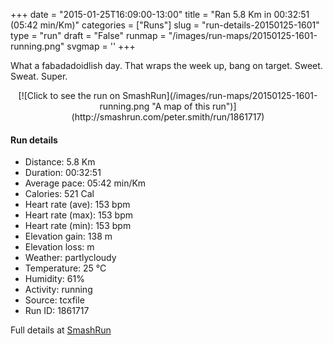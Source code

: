 +++
date = "2015-01-25T16:09:00-13:00"
title = "Ran 5.8 Km in 00:32:51 (05:42 min/Km)"
categories = ["Runs"]
slug = "run-details-20150125-1601"
type = "run"
draft = "False"
runmap = "/images/run-maps/20150125-1601-running.png"
svgmap = '<polyline points="94 47, 99 40, 100 32, 92 33, 87 30, 81 33, 75 33, 67 36, 40 57, 37 60, 29 63, 25 64, 7 70, 1 66, 0 63, 13 55, 21 49, 46 34, 50 39, 57 35, 65 38, 80 33, 81 35, 87 34, 89 37, 98 38, 97 42">'
+++

What a fabadadoidlish day. That wraps  the week up, bang on target. Sweet. Sweat. Super. 



<!--more-->

<center>
[![Click to see the run on SmashRun](/images/run-maps/20150125-1601-running.png "A map of this run")](http://smashrun.com/peter.smith/run/1861717)
</center>

#### Run details

* Distance: 5.8 Km
* Duration: 00:32:51
* Average pace: 05:42 min/Km
* Calories: 521 Cal
* Heart rate (ave): 153 bpm
* Heart rate (max): 153 bpm
* Heart rate (min): 153 bpm
* Elevation gain: 138 m
* Elevation loss:  m
* Weather: partlycloudy
* Temperature: 25 &deg;C
* Humidity: 61%
* Activity: running
* Source: tcxfile
* Run ID: 1861717

Full details at [SmashRun](http://smashrun.com/peter.smith/run/1861717)